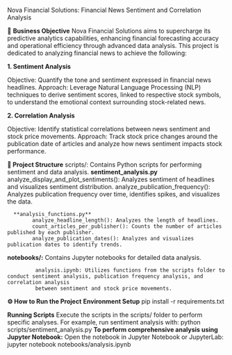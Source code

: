 Nova Financial Solutions: Financial News Sentiment and Correlation Analysis


🚀 **Business Objective**
Nova Financial Solutions aims to supercharge its predictive analytics capabilities, enhancing financial forecasting 
accuracy and operational efficiency through advanced data analysis.  This project is dedicated to analyzing financial 
news to achieve the following:


**1. Sentiment Analysis**

Objective: Quantify the tone and sentiment expressed in financial news headlines.
Approach: Leverage Natural Language Processing (NLP) techniques to derive sentiment scores, 
linked to respective stock symbols, to understand the emotional context surrounding stock-related news.

**2. Correlation Analysis**

Objective: Identify statistical correlations between news sentiment and stock price movements.
Approach: Track stock price changes around the publication date of articles and analyze how news sentiment impacts stock performance.

**📁 Project Structure**
scripts/: Contains Python scripts for performing sentiment and data analysis.
      **sentiment_analysis.py**
                analyze_display_and_plot_sentiments(): Analyzes sentiment of headlines and visualizes sentiment distribution.
                analyze_publication_frequency(): Analyzes publication frequency over time, identifies spikes, and visualizes the data.
                
      **analysis_functions.py**
            analyze_headline_length(): Analyzes the length of headlines.
            count_articles_per_publisher(): Counts the number of articles published by each publisher.
            analyze_publication_dates(): Analyzes and visualizes publication dates to identify trends.


**notebooks/:** Contains Jupyter notebooks for detailed data analysis.

             analysis.ipynb: Utilizes functions from the scripts folder to conduct sentiment analysis, publication frequency analysis, and correlation analysis 
             between sentiment and stock price movements.


**⚙️ How to Run the Project**
**Environment Setup**
pip install -r requirements.txt


**Running Scripts**
Execute the scripts in the scripts/ folder to perform specific analyses. For example, run sentiment analysis with:
python scripts/sentiment_analysis.py
**To perform comprehensive analysis using Jupyter Notebook:**
Open the notebook in Jupyter Notebook or JupyterLab: jupyter notebook notebooks/analysis.ipynb









